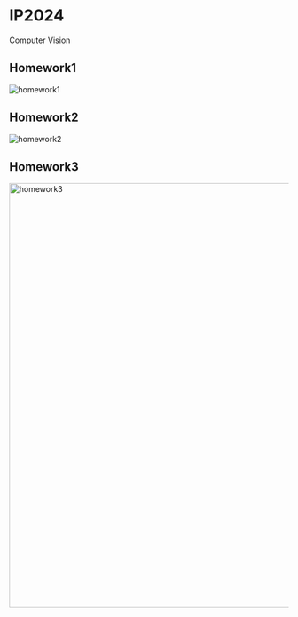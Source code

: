 # IP2024
Computer Vision
## Homework1
![homework1](https://github.com/user-attachments/assets/16f54d4b-3fbf-4e96-8fbe-a9dd55c96253)
## Homework2
![homework2](https://github.com/user-attachments/assets/c5472b03-9ebb-4039-8a0b-87ed3045513c)
## Homework3
<img width="764" alt="homework3" src="https://github.com/user-attachments/assets/402af22b-884c-45d1-a59c-04b900788135">
